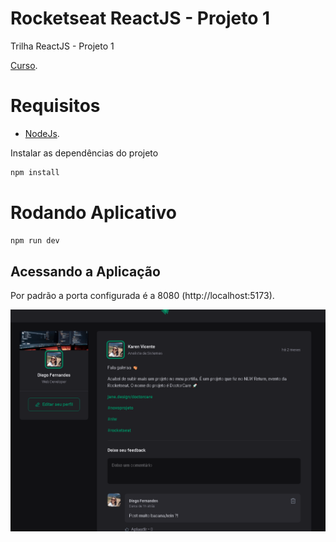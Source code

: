 # Rocketseat ReactJS - Projeto 1
Trilha ReactJS - Projeto 1

[Curso](https://www.rocketseat.com.br/ignite).

# Requisitos
- [NodeJs](https://nodejs.org/en/).

Instalar as dependências do projeto
```sh
npm install
```

# Rodando Aplicativo
```sh
npm run dev
```

## Acessando a Aplicação
Por padrão a porta configurada é a 8080 (http://localhost:5173).

<p align="center">
  <img src="https://github.com/karenyov/rocketseatReactJsP1/blob/main/app.gif" width="600">
</p>

